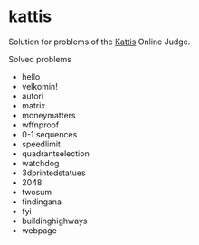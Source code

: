 # kattis
Solution for problems of the [Kattis](https://open.kattis.com/) Online Judge.

Solved problems
* hello
* velkomin!
* autori
* matrix
* moneymatters
* wffnproof
* 0-1 sequences
* speedlimit
* quadrantselection
* watchdog
* 3dprintedstatues
* 2048
* twosum
* findingana
* fyi
* buildinghighways
* webpage
